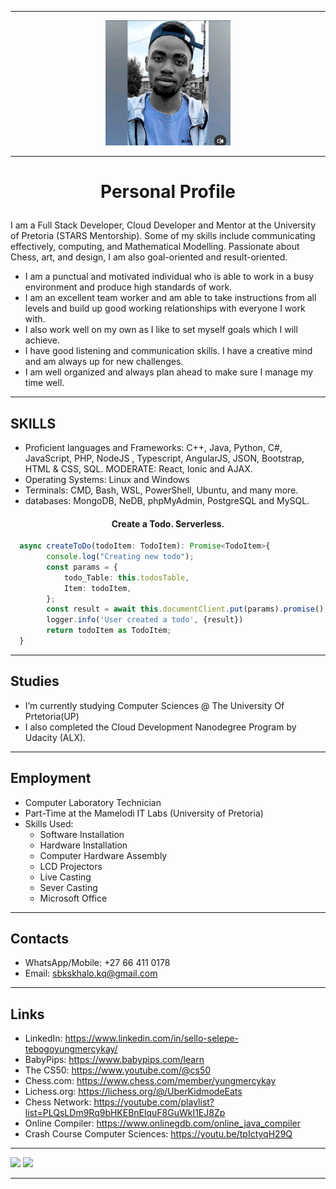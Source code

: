 ____________________________________________________________________________________
<p align=center><img src="Image5.jfif" height="auto" width="200"></p>

____________________________________________________________________________________
# <p align=center>Personal Profile</p>

I am a Full Stack Developer, Cloud Developer and Mentor at the University of Pretoria (STARS Mentorship). Some of my skills include communicating effectively, computing, and Mathematical Modelling. Passionate about Chess, art, and design, I am also goal-oriented and result-oriented. 

- I am a punctual and motivated individual who is able to work in a busy environment and produce high standards of work.
- I am an excellent team worker and am able to take instructions from all levels and build up good working relationships with everyone I work with.
- I also work well on my own as I like to set myself goals which I will achieve. 
- I have good listening and communication skills. I have a creative mind and am always up for new challenges.
- I am well organized and always plan ahead to make sure I manage my time well.
____________________________________________________________________________________
## SKILLS
- Proficient languages and Frameworks: C++, Java, Python, C#, JavaScript, PHP, NodeJS , Typescript, AngularJS, JSON, Bootstrap, HTML & CSS, SQL. MODERATE: React, Ionic and AJAX. 
- Operating Systems: Linux and Windows 
- Terminals: CMD, Bash, WSL, PowerShell, Ubuntu, and many more. 
- databases: MongoDB, NeDB, phpMyAdmin, PostgreSQL and MySQL. 
#### <p align=center>Create a Todo. Serverless.</p>
```Typescript
  async createToDo(todoItem: TodoItem): Promise<TodoItem>{
        console.log("Creating new todo");
        const params = { 
            todo_Table: this.todosTable, 
            Item: todoItem,
        };
        const result = await this.documentClient.put(params).promise();
        logger.info('User created a todo', {result})
        return todoItem as TodoItem;
  }
```
____________________________________________________________________________________
  ## Studies
- I’m currently studying Computer Sciences @ The University Of Prtetoria(UP)
- I also completed the Cloud Development Nanodegree Program by Udacity (ALX).

____________________________________________________________________________________
## Employment
- Computer Laboratory Technician
- Part-Time at the Mamelodi IT Labs (University of Pretoria)
- Skills Used:
  - Software Installation
  - Hardware Installation
  - Computer Hardware Assembly
  - LCD Projectors
  - Live Casting
  - Sever Casting
  - Microsoft Office
____________________________________________________________________________________
## Contacts
- WhatsApp/Mobile: +27 66 411 0178
- Email: sbkskhalo.kq@gmail.com
____________________________________________________________________________________
## Links
- LinkedIn: https://www.linkedin.com/in/sello-selepe-tebogoyungmercykay/
- BabyPips: https://www.babypips.com/learn
- The CS50: https://www.youtube.com/@cs50
- Chess.com: https://www.chess.com/member/yungmercykay
- Lichess.org: https://lichess.org/@/UberKidmodeEats
- Chess Network: https://youtube.com/playlist?list=PLQsLDm9Rq9bHKEBnElquF8GuWkI1EJ8Zp
- Online Compiler: https://www.onlinegdb.com/online_java_compiler
- Crash Course Computer Sciences: https://youtu.be/tpIctyqH29Q
____________________________________________________________________________________

<a><img src="https://github-readme-stats.vercel.app/api?username=tebogoyungmercykay&show_icons=true&layout=compact&langs_count=8&theme=transparent&hide_border=true"></a>
<a><img src="https://github-readme-stats.vercel.app/api/top-langs/?username=tebogoyungmercykay&layout=compact&langs_count=8&theme=transparent&hide_border=true"></a>
  ____________________________________________________________________________________
